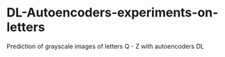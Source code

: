 # DL-Autoencoders-experiments-on-letters

Prediction of grayscale images of letters Q - Z with autoencoders DL
